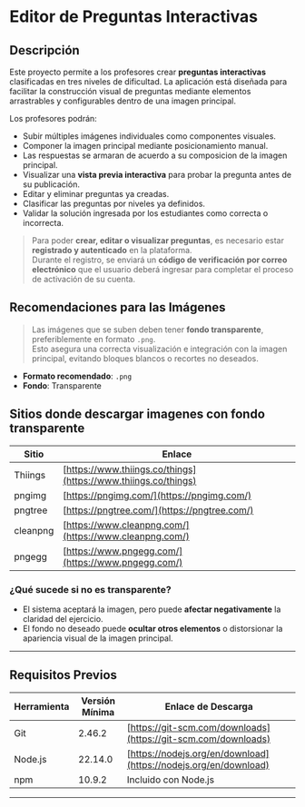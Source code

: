 # Editor de Preguntas Interactivas

## Descripción

Este proyecto permite a los profesores crear **preguntas interactivas** clasificadas en tres niveles de dificultad. La aplicación está diseñada para facilitar la construcción visual de preguntas mediante elementos arrastrables y configurables dentro de una imagen principal.

Los profesores podrán:

- Subir múltiples imágenes individuales como componentes visuales.
- Componer la imagen principal mediante posicionamiento manual.
- Las respuestas se armaran de acuerdo a su composicion de la imagen principal.
- Visualizar una **vista previa interactiva** para probar la pregunta antes de su publicación.
- Editar y eliminar preguntas ya creadas.
- Clasificar las preguntas por niveles ya definidos.
- Validar la solución ingresada por los estudiantes como correcta o incorrecta.

> Para poder **crear, editar o visualizar preguntas**, es necesario estar **registrado y autenticado** en la plataforma.  
> Durante el registro, se enviará un **código de verificación por correo electrónico** que el usuario deberá ingresar para completar el proceso de activación de su cuenta.

## Recomendaciones para las Imágenes

> Las imágenes que se suben deben tener **fondo transparente**, preferiblemente en formato `.png`.  
> Esto asegura una correcta visualización e integración con la imagen principal, evitando bloques blancos o recortes no deseados.

- **Formato recomendado**: `.png`
- **Fondo**: Transparente

## Sitios donde descargar imagenes con fondo transparente

| Sitio    | Enlace                                                         |
| -------- | -------------------------------------------------------------- |
| Thiings  | [https://www.thiings.co/things](https://www.thiings.co/things) |
| pngimg   | [https://pngimg.com/](https://pngimg.com/)                     |
| pngtree  | [https://pngtree.com/](https://pngtree.com/)                   |
| cleanpng | [https://www.cleanpng.com/](https://www.cleanpng.com/)         |
| pngegg   | [https://www.pngegg.com/](https://www.pngegg.com/)             |

### ¿Qué sucede si no es transparente?

- El sistema aceptará la imagen, pero puede **afectar negativamente** la claridad del ejercicio.
- El fondo no deseado puede **ocultar otros elementos** o distorsionar la apariencia visual de la imagen principal.

---

## Requisitos Previos

| Herramienta | Versión Mínima | Enlace de Descarga                                               |
| ----------- | -------------- | ---------------------------------------------------------------- |
| Git         | 2.46.2         | [https://git-scm.com/downloads](https://git-scm.com/downloads)   |
| Node.js     | 22.14.0        | [https://nodejs.org/en/download](https://nodejs.org/en/download) |
| npm         | 10.9.2         | Incluido con Node.js                                             |

---
